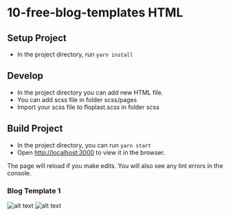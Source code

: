 # 10-free-blog-templates HTML

## Setup Project
- In the project directory, run `yarn install`

## Develop
- In the project directory you can add new HTML file.
- You can add scss file in folder scss/pages
- Import your scss file to floplast.scss in folder scss

## Build Project
- In the project directory, you can run `yarn start`
- Open [http://localhost:3000](http://localhost:3000) to view it in the browser.

The page will reload if you make edits.
You will also see any lint errors in the console.

### Blog Template 1

![alt text](https://github.com/crafter-digital/10-free-blog-templates/blob/master/img/blog1_mobile.png)
![alt text](https://github.com/crafter-digital/10-free-blog-templates/blob/master/img/blog1_desktop.png)
